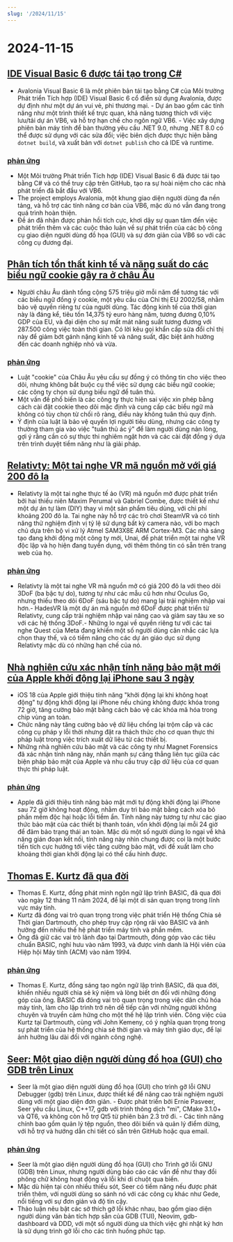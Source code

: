 ```yaml
---
slug: '/2024/11/15'
---
```


# 2024-11-15

## [IDE Visual Basic 6 được tái tạo trong C#](https://github.com/BAndysc/AvaloniaVisualBasic6)

- Avalonia Visual Basic 6 là một phiên bản tái tạo bằng C# của Môi trường Phát triển Tích hợp (IDE) Visual Basic 6 cổ điển sử dụng Avalonia, được dự định như một dự án vui vẻ, phi thương mại. - Dự án bao gồm các tính năng như một trình thiết kế trực quan, khả năng tương thích với việc lưu/tải dự án VB6, và hỗ trợ hạn chế cho ngôn ngữ VB6. - Việc xây dựng phiên bản máy tính để bàn thường yêu cầu .NET 9.0, nhưng .NET 8.0 có thể được sử dụng với các sửa đổi; việc biên dịch được thực hiện bằng `dotnet build`, và xuất bản với `dotnet publish` cho cả IDE và runtime.

### [phản ứng](https://news.ycombinator.com/item?id=42141587)

- Một Môi trường Phát triển Tích hợp (IDE) Visual Basic 6 đã được tái tạo bằng C# và có thể truy cập trên GitHub, tạo ra sự hoài niệm cho các nhà phát triển đã bắt đầu với VB6.
- The project employs Avalonia, một khung giao diện người dùng đa nền tảng, và hỗ trợ các tính năng cơ bản của VB6, mặc dù nó vẫn đang trong quá trình hoàn thiện.
- Đề án đã nhận được phản hồi tích cực, khơi dậy sự quan tâm đến việc phát triển thêm và các cuộc thảo luận về sự phát triển của các bộ công cụ giao diện người dùng đồ họa (GUI) và sự đơn giản của VB6 so với các công cụ đương đại.

## [Phân tích tổn thất kinh tế và năng suất do các biểu ngữ cookie gây ra ở châu Âu](https://legiscope.com/blog/hidden-productivity-drain-cookie-banners.html)

- Người châu Âu dành tổng cộng 575 triệu giờ mỗi năm để tương tác với các biểu ngữ đồng ý cookie, một yêu cầu của Chỉ thị EU 2002/58, nhằm bảo vệ quyền riêng tư của người dùng. Tác động kinh tế của thời gian này là đáng kể, tiêu tốn 14,375 tỷ euro hàng năm, tương đương 0,10% GDP của EU, và đại diện cho sự mất mát năng suất tương đương với 287.500 công việc toàn thời gian. Có lời kêu gọi khẩn cấp sửa đổi chỉ thị này để giảm bớt gánh nặng kinh tế và năng suất, đặc biệt ảnh hưởng đến các doanh nghiệp nhỏ và vừa.

### [phản ứng](https://news.ycombinator.com/item?id=42141843)

- Luật "cookie" của Châu Âu yêu cầu sự đồng ý có thông tin cho việc theo dõi, nhưng không bắt buộc cụ thể việc sử dụng các biểu ngữ cookie; các công ty chọn sử dụng biểu ngữ để tuân thủ.
- Một vấn đề phổ biến là các công ty thực hiện sai việc xin phép bằng cách cài đặt cookie theo dõi mặc định và cung cấp các biểu ngữ mà không có tùy chọn từ chối rõ ràng, điều này không tuân thủ quy định.
- Ý định của luật là bảo vệ quyền lợi người tiêu dùng, nhưng các công ty thường tham gia vào việc "tuân thủ ác ý" để làm người dùng nản lòng, gợi ý rằng cần có sự thực thi nghiêm ngặt hơn và các cài đặt đồng ý dựa trên trình duyệt tiềm năng như là giải pháp.

## [Relativty: Một tai nghe VR mã nguồn mở với giá 200 đô la](https://www.relativty.com/)

- Relativty là một tai nghe thực tế ảo (VR) mã nguồn mở được phát triển bởi hai thiếu niên Maxim Perumal và Gabriel Combe, được thiết kế như một dự án tự làm (DIY) thay vì một sản phẩm tiêu dùng, với chi phí khoảng 200 đô la. Tai nghe này hỗ trợ các trò chơi SteamVR và có tính năng thử nghiệm định vị tỷ lệ sử dụng bất kỳ camera nào, với bo mạch chủ dựa trên bộ vi xử lý Atmel SAM3X8E ARM Cortex-M3. Các nhà sáng tạo đang khởi động một công ty mới, Unai, để phát triển một tai nghe VR độc lập và họ hiện đang tuyển dụng, với thêm thông tin có sẵn trên trang web của họ.

### [phản ứng](https://news.ycombinator.com/item?id=42143269)

- Relativty là một tai nghe VR mã nguồn mở có giá 200 đô la với theo dõi 3DoF (ba bậc tự do), tương tự như các mẫu cũ hơn như Oculus Go, nhưng thiếu theo dõi 6DoF (sáu bậc tự do) mang lại trải nghiệm nhập vai hơn.- HadesVR là một dự án mã nguồn mở 6DoF được phát triển từ Relativty, cung cấp trải nghiệm nhập vai nâng cao và giảm say tàu xe so với các hệ thống 3DoF.- Những lo ngại về quyền riêng tư với các tai nghe Quest của Meta đang khiến một số người dùng cân nhắc các lựa chọn thay thế, và có tiềm năng cho các dự án giáo dục sử dụng Relativty mặc dù có những hạn chế của nó.

## [Nhà nghiên cứu xác nhận tính năng bảo mật mới của Apple khởi động lại iPhone sau 3 ngày](https://techcrunch.com/2024/11/14/new-apple-security-feature-reboots-iphones-after-3-days-researchers-confirm/)

- iOS 18 của Apple giới thiệu tính năng "khởi động lại khi không hoạt động" tự động khởi động lại iPhone nếu chúng không được khóa trong 72 giờ, tăng cường bảo mật bằng cách bảo vệ các khóa mã hóa trong chip vùng an toàn.
- Chức năng này tăng cường bảo vệ dữ liệu chống lại trộm cắp và các công cụ pháp y lỗi thời nhưng đặt ra thách thức cho cơ quan thực thi pháp luật trong việc trích xuất dữ liệu từ các thiết bị.
- Những nhà nghiên cứu bảo mật và các công ty như Magnet Forensics đã xác nhận tính năng này, nhấn mạnh sự căng thẳng liên tục giữa các biện pháp bảo mật của Apple và nhu cầu truy cập dữ liệu của cơ quan thực thi pháp luật.

### [phản ứng](https://news.ycombinator.com/item?id=42143265)

- Apple đã giới thiệu tính năng bảo mật mới tự động khởi động lại iPhone sau 72 giờ không hoạt động, nhằm duy trì bảo mật bằng cách xóa bỏ phần mềm độc hại hoặc lỗi tiềm ẩn. Tính năng này tương tự như các giao thức bảo mật của các thiết bị thanh toán, vốn khởi động lại mỗi 24 giờ để đảm bảo trạng thái an toàn. Mặc dù một số người dùng lo ngại về khả năng gián đoạn kết nối, tính năng này nhìn chung được coi là một bước tiến tích cực hướng tới việc tăng cường bảo mật, với đề xuất làm cho khoảng thời gian khởi động lại có thể cấu hình được.

## [Thomas E. Kurtz đã qua đời](https://computerhistory.org/blog/in-memoriam-thomas-e-kurtz-1928-2024/)

- Thomas E. Kurtz, đồng phát minh ngôn ngữ lập trình BASIC, đã qua đời vào ngày 12 tháng 11 năm 2024, để lại một di sản quan trọng trong lĩnh vực máy tính.
- Kurtz đã đóng vai trò quan trọng trong việc phát triển Hệ thống Chia sẻ Thời gian Dartmouth, cho phép truy cập rộng rãi vào BASIC và ảnh hưởng đến nhiều thế hệ phát triển máy tính và phần mềm.
- Ông đã giữ các vai trò lãnh đạo tại Dartmouth, đóng góp vào các tiêu chuẩn BASIC, nghỉ hưu vào năm 1993, và được vinh danh là Hội viên của Hiệp hội Máy tính (ACM) vào năm 1994.

### [phản ứng](https://news.ycombinator.com/item?id=42141761)

- Thomas E. Kurtz, đồng sáng tạo ngôn ngữ lập trình BASIC, đã qua đời, khiến nhiều người chia sẻ kỷ niệm và lòng biết ơn đối với những đóng góp của ông. BASIC đã đóng vai trò quan trọng trong việc dân chủ hóa máy tính, làm cho lập trình trở nên dễ tiếp cận với những người không chuyên và truyền cảm hứng cho một thế hệ lập trình viên. Công việc của Kurtz tại Dartmouth, cùng với John Kemeny, có ý nghĩa quan trọng trong sự phát triển của hệ thống chia sẻ thời gian và máy tính giáo dục, để lại ảnh hưởng lâu dài đối với ngành công nghệ.

## [Seer: Một giao diện người dùng đồ họa (GUI) cho GDB trên Linux](https://github.com/epasveer/seer)

- Seer là một giao diện người dùng đồ họa (GUI) cho trình gỡ lỗi GNU Debugger (gdb) trên Linux, được thiết kế để nâng cao trải nghiệm người dùng với một giao diện đơn giản. - Được phát triển bởi Ernie Pasveer, Seer yêu cầu Linux, C++17, gdb với trình thông dịch "mi", CMake 3.1.0+ và QT6, và không còn hỗ trợ Qt5 từ phiên bản 2.3 trở đi. - Các tính năng chính bao gồm quản lý tệp nguồn, theo dõi biến và quản lý điểm dừng, với hỗ trợ và hướng dẫn chi tiết có sẵn trên GitHub hoặc qua email.

### [phản ứng](https://news.ycombinator.com/item?id=42146338)

- Seer là một giao diện người dùng đồ họa (GUI) cho Trình gỡ lỗi GNU (GDB) trên Linux, nhưng người dùng báo cáo các vấn đề như thay đổi phông chữ không hoạt động và lỗi khi di chuột qua biến.
- Mặc dù hiện tại còn nhiều thiếu sót, Seer có tiềm năng nếu được phát triển thêm, với người dùng so sánh nó với các công cụ khác như Gede, nổi tiếng với sự đơn giản và độ tin cậy.
- Thảo luận nêu bật các sở thích gỡ lỗi khác nhau, bao gồm giao diện người dùng văn bản tích hợp sẵn của GDB (TUI), Neovim, gdb-dashboard và DDD, với một số người dùng ưa thích việc ghi nhật ký hơn là sử dụng trình gỡ lỗi cho các tình huống phức tạp.

<head>
  <meta property="og:title" content="IDE Visual Basic 6 được tái tạo trong C#" />
  <meta property="og:type" content="website" />
  <meta property="og:image" content="https://og.cho.sh/api/og/?title=IDE%20Visual%20Basic%206%20%C4%91%C6%B0%E1%BB%A3c%20t%C3%A1i%20t%E1%BA%A1o%20trong%20C%23&subheading=Th%E1%BB%A9%20S%C3%A1u%2C%2015%20th%C3%A1ng%2011%2C%202024%3A%20T%C3%B3m%20t%E1%BA%AFt%20tin%20t%E1%BB%A9c%20v%E1%BB%81%20hacker" />
</head>
